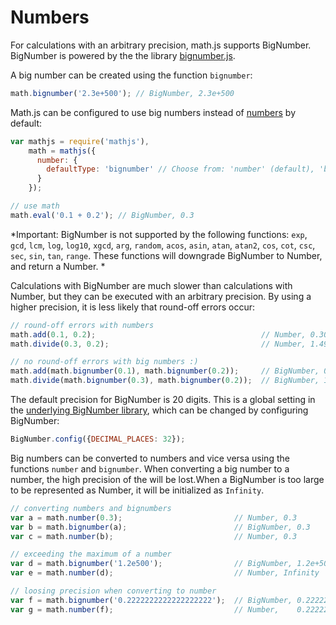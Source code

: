 # Numbers

For calculations with an arbitrary precision, math.js supports BigNumber.
BigNumber is powered by the the library
[bignumber.js](https://github.com/MikeMcl/bignumber.js/).

A big number can be created using the function `bignumber`:

```js
math.bignumber('2.3e+500'); // BigNumber, 2.3e+500
```

Math.js can be configured to use big numbers instead of [numbers](numbers.md)
by default:

```js
var mathjs = require('mathjs'),
    math = mathjs({
      number: {
        defaultType: 'bignumber' // Choose from: 'number' (default), 'bignumber'
      }
    });

// use math
math.eval('0.1 + 0.2'); // BigNumber, 0.3
```

*Important:
BigNumber is not supported by the following functions:
`exp`, `gcd`, `lcm`, `log`, `log10`, `xgcd`,
`arg`,
`random`,
`acos`, `asin`, `atan`, `atan2`, `cos`, `cot`, `csc`, `sec`, `sin`, `tan`,
`range`.
These functions will downgrade BigNumber to Number, and return a Number.
*

Calculations with BigNumber are much slower than calculations with Number,
but they can be executed with an arbitrary precision. By using a higher
precision, it is less likely that round-off errors occur:

```js
// round-off errors with numbers
math.add(0.1, 0.2);                                     // Number, 0.30000000000000004
math.divide(0.3, 0.2);                                  // Number, 1.4999999999999998

// no round-off errors with big numbers :)
math.add(math.bignumber(0.1), math.bignumber(0.2));     // BigNumber, 0.3
math.divide(math.bignumber(0.3), math.bignumber(0.2));  // BigNumber, 1.5
```

The default precision for BigNumber is 20 digits. This is a global setting
in the [underlying BigNumber library](https://github.com/MikeMcl/bignumber.js/),
which can be changed by configuring BigNumber:

```js
BigNumber.config({DECIMAL_PLACES: 32});
```

Big numbers can be converted to numbers and vice versa using the functions
`number` and `bignumber`. When converting a big number to a number, the high
precision of the will be lost.When a BigNumber is too large to be represented
as Number, it will be initialized as `Infinity`.

```js
// converting numbers and bignumbers
var a = math.number(0.3);                         // Number, 0.3
var b = math.bignumber(a);                        // BigNumber, 0.3
var c = math.number(b);                           // Number, 0.3

// exceeding the maximum of a number
var d = math.bignumber('1.2e500');                // BigNumber, 1.2e+500
var e = math.number(d);                           // Number, Infinity

// loosing precision when converting to number
var f = math.bignumber('0.2222222222222222222');  // BigNumber, 0.2222222222222222222
var g = math.number(f);                           // Number,    0.2222222222222222
```
